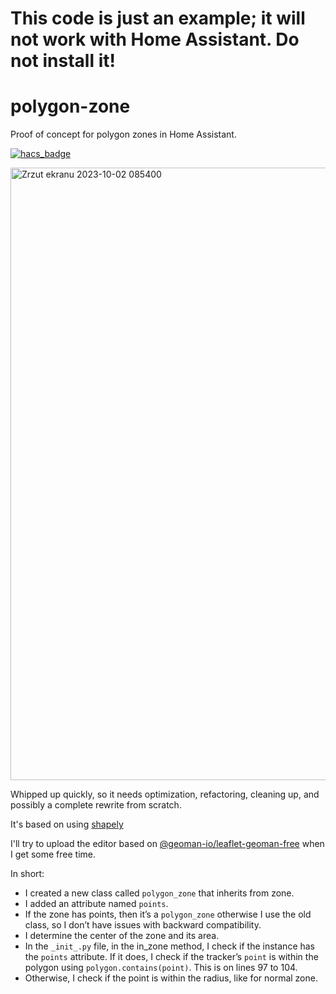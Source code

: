 # This code is just an example; it will not work with Home Assistant. Do not install it!

# polygon-zone

Proof of concept for polygon zones in Home Assistant.

[![hacs_badge](https://img.shields.io/badge/HACS-Custom-41BDF5.svg?style=for-the-badge)](https://github.com/hacs/integration)

<img width="980" alt="Zrzut ekranu 2023-10-02 085400" src="https://github.com/Baael/polygon-zone/assets/38595/d9de9c49-3155-4856-ad80-8208b4f68527">



Whipped up quickly, so it needs optimization, refactoring, cleaning up, and possibly a complete rewrite from scratch.

It's based on using [shapely](https://pypi.org/project/shapely)

I'll try to upload the editor based on [@geoman-io/leaflet-geoman-free](https://www.npmjs.com/package/@geoman-io/leaflet-geoman-free) when I get some free time.

In short:

 - I created a new class called `polygon_zone` that inherits from zone.
 - I added an attribute named `points`.
 - If the zone has points, then it’s a `polygon_zone` otherwise I use the old class, so I don’t have issues with backward compatibility.
 - I determine the center of the zone and its area.
 - In the `_init_.py` file, in the in_zone method, I check if the instance has the `points` attribute. If it does, I check if the tracker’s `point` is within the polygon using `polygon.contains(point)`. This is on lines 97 to 104.
 - Otherwise, I check if the point is within the radius, like for normal zone.
